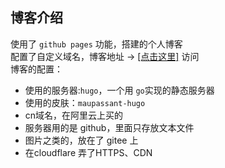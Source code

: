 ## 博客介绍

使用了 ```github pages``` 功能，搭建的个人博客   
配置了自定义域名，博客地址 -> [[点击这里]](https://code0xff.cn/) 访问   
博客的配置：   
- 使用的服务器:```hugo```，一个用 ```go```实现的静态服务器   
- 使用的皮肤：```maupassant-hugo```    
- cn域名，在阿里云上买的
- 服务器用的是 github，里面只存放文本文件
- 图片之类的，放在了 gitee 上
- 在cloudflare 弄了HTTPS、CDN   
